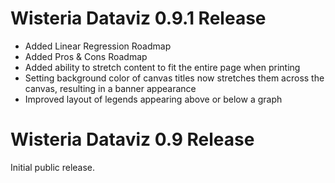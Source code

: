 Wisteria Dataviz 0.9.1 Release
=============================

- Added Linear Regression Roadmap
- Added Pros & Cons Roadmap
- Added ability to stretch content to fit the entire page when printing
- Setting background color of canvas titles now stretches them across the canvas,
  resulting in a banner appearance
- Improved layout of legends appearing above or below a graph

Wisteria Dataviz 0.9 Release
=============================

Initial public release.